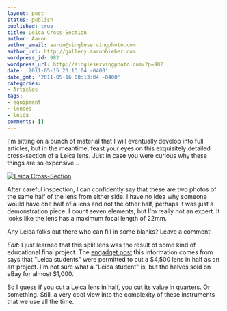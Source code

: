```yaml
---
layout: post
status: publish
published: true
title: Leica Cross-Section
author: Aaron
author_email: aaron@singleservingphoto.com
author_url: http://gallery.aaronbieber.com
wordpress_id: 982
wordpress_url: http://singleservingphoto.com/?p=982
date: '2011-05-15 20:13:04 -0400'
date_gmt: '2011-05-16 00:13:04 -0400'
categories:
- Articles
tags:
- equipment
- lenses
- leica
comments: []
---
```

I'm sitting on a bunch of material that I will eventually develop into
full articles, but in the meantime, feast your eyes on this exquisitely
detailed cross-section of a Leica lens. Just in case you were curious
why these things are so expensive...

[![](http://singleservingphoto.com/wp-content/uploads/2011/05/leica.jpg "Leica Cross-Section")](http://singleservingphoto.com/wp-content/uploads/2011/05/leica.jpg)

After careful inspection, I can confidently say that these are two
photos of the same half of the lens from either side. I have no idea why
someone would have one half of a lens and not the other half, perhaps it
was just a demonstration piece. I count seven elements, but I'm really
not an expert. It looks like the lens has a maximum focal length of
22mm.

Any Leica folks out there who can fill in some blanks? Leave a comment!

*Edit*: I just learned that this split lens was the result of some
kind of educational final project. The [engadget
post](http://www.engadget.com/2011/05/16/4-000-leica-lens-split-in-two-sold-on-ebay-as-1-000-piece-of/)
this information comes from says that "Leica students" were permitted to
cut a \$4,500 lens in half as an art project. I'm not sure what a "Leica
student" is, but the halves sold on eBay for almost \$1,000.

So I guess if you cut a Leica lens in half, you cut its value in
quarters. Or something. Still, a very cool view into the complexity of
these instruments that we use all the time.
